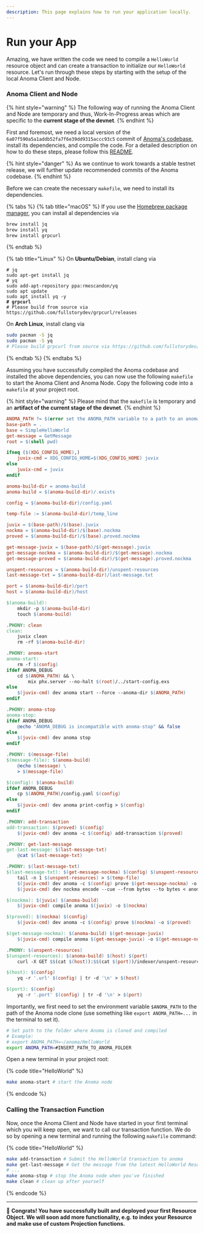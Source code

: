 ```yaml
---
description: This page explains how to run your application locally.
---
```


# Run your App

Amazing, we have written the code we need to compile a `HelloWorld` resource object and can create a transaction to initialize our `HelloWorld` resource. Let's run through these steps by starting with the setup of the local Anoma Client and Node.

### Anoma Client and Node

{% hint style="warning" %}
The following way of running the Anoma Client and Node are temporary and thus, Work-In-Progress areas which are specific to the **current stage of the devnet**.
{% endhint %}

First and foremost, we need a local version of the `6a07f590a5a1addb52fa7f6e39dd9315accc93c5` commit of [Anoma's codebase](https://github.com/anoma/anoma/commit/6a07f590a5a1addb52fa7f6e39dd9315accc93c5), install its dependencies, and compile the code. For a detailed description on how to do these steps, please follow this [README](https://github.com/anoma/anoma/blob/base/README.md).

{% hint style="danger" %}
As we continue to work towards a stable testnet release, we will further update recommended commits of the Anoma codebase.
{% endhint %}

Before we can create the necessary `makefile`, we need to install its dependencies.

{% tabs %}
{% tab title="macOS" %}
If you use the [Homebrew package manager](https://brew.sh), you can install al dependencies via

```bash
brew install jq
brew install yq
brew install grpcurl
```
{% endtab %}

{% tab title="Linux" %}
On **Ubuntu/Debian**, install clang via

<pre class="language-bash"><code class="lang-bash"># jq
sudo apt-get install jq
# yq
sudo add-apt-repository ppa:rmescandon/yq
sudo apt update
sudo apt install yq -y
<strong># grpcurl
</strong># Please build from source via https://github.com/fullstorydev/grpcurl/releases
</code></pre>

On **Arch Linux**, install clang via

```bash
sudo pacman -S jq
sudo pacman -S yq
# Please build grpcurl from source via https://github.com/fullstorydev/grpcurl/releases
```
{% endtab %}
{% endtabs %}

Assuming you have successfully compiled the Anoma codebase and installed the above dependencies, you can now use the following `makefile` to start the Anoma Client and Anoma Node. Copy the following code into a `makefile` at your project root.

{% hint style="warning" %}
Please mind that the `makefile` is temporary and an **artifact of the current stage of the devnet**.
{% endhint %}

```makefile
ANOMA_PATH ?= $(error set the ANOMA_PATH variable to a path to an anoma clone)
base-path = .
base = SimpleHelloWorld
get-message = GetMessage
root = $(shell pwd)

ifneq ($(XDG_CONFIG_HOME),)
    juvix-cmd = XDG_CONFIG_HOME=$(XDG_CONFIG_HOME) juvix
else
    juvix-cmd = juvix
endif

anoma-build-dir = anoma-build
anoma-build = $(anoma-build-dir)/.exists

config = $(anoma-build-dir)/config.yaml

temp-file := $(anoma-build-dir)/temp_line

juvix = $(base-path)/$(base).juvix
nockma = $(anoma-build-dir)/$(base).nockma
proved = $(anoma-build-dir)/$(base).proved.nockma

get-message-juvix = $(base-path)/$(get-message).juvix
get-message-nockma = $(anoma-build-dir)/$(get-message).nockma
get-message-proved = $(anoma-build-dir)/$(get-message).proved.nockma

unspent-resources = $(anoma-build-dir)/unspent-resources
last-message-txt = $(anoma-build-dir)/last-message.txt

port = $(anoma-build-dir)/port
host = $(anoma-build-dir)/host

$(anoma-build):
	mkdir -p $(anoma-build-dir)
	touch $(anoma-build)

.PHONY: clean
clean:
	juvix clean
	rm -rf $(anoma-build-dir)

.PHONY: anoma-start
anoma-start:
	rm -f $(config)
ifdef ANOMA_DEBUG
	cd $(ANOMA_PATH) && \
		mix phx.server --no-halt $(root)/../start-config.exs
else
	$(juvix-cmd) dev anoma start --force --anoma-dir $(ANOMA_PATH)
endif

.PHONY: anoma-stop
anoma-stop:
ifdef ANOMA_DEBUG
	@echo "ANOMA_DEBUG is incompatible with anoma-stop" && false
else
	$(juvix-cmd) dev anoma stop
endif

.PHONY: $(message-file)
$(message-file): $(anoma-build)
	@echo $(message) \
	> $(message-file)

$(config): $(anoma-build)
ifdef ANOMA_DEBUG
	cp $(ANOMA_PATH)/config.yaml $(config)
else
	$(juvix-cmd) dev anoma print-config > $(config)
endif

.PHONY: add-transaction
add-transaction: $(proved) $(config)
	$(juvix-cmd) dev anoma -c $(config) add-transaction $(proved)

.PHONY: get-last-message
get-last-message: $(last-message-txt)
	@cat $(last-message-txt)

.PHONY: $(last-message-txt)
$(last-message-txt): $(get-message-nockma) $(config) $(unspent-resources)
	tail -n 1 $(unspent-resources) > $(temp-file)
	$(juvix-cmd) dev anoma -c $(config) prove $(get-message-nockma) -o $(get-message-proved) --arg 'base64:$(temp-file)'
	$(juvix-cmd) dev nockma encode --cue --from bytes --to bytes < anoma-build/GetMessage.proved.nockma > $(last-message-txt)

$(nockma): $(juvix) $(anoma-build)
	$(juvix-cmd) compile anoma $(juvix) -o $(nockma)

$(proved): $(nockma) $(config)
	$(juvix-cmd) dev anoma -c $(config) prove $(nockma) -o $(proved)

$(get-message-nockma): $(anoma-build) $(get-message-juvix)
	$(juvix-cmd) compile anoma $(get-message-juvix) -o $(get-message-nockma)

.PHONY: $(unspent-resources)
$(unspent-resources): $(anoma-build) $(host) $(port)
	curl -X GET $$(cat $(host)):$$(cat $(port))/indexer/unspent-resources | jq -r '.unspent_resources[-1] // error("no messages exist")' > $(unspent-resources)

$(host): $(config)
	yq -r '.url' $(config) | tr -d '\n' > $(host)

$(port): $(config)
	yq -r '.port' $(config) | tr -d '\n' > $(port)
```

Importantly, we first need to set the environment variable `$ANOMA_PATH` to the path of the Anoma node clone (use something like `export ANOMA_PATH=...` in the terminal to set it).

```bash
# Set path to the folder where Anoma is cloned and compiled
# Example:
# export ANOMA_PATH=~/anoma/HelloWorld
export ANOMA_PATH=#INSERT_PATH_TO_ANOMA_FOLDER
```

Open a new terminal in your project root:

{% code title="HelloWorld" %}
```bash
make anoma-start # start the Anoma node
```
{% endcode %}

### Calling the Transaction Function

Now, once the Anoma Client and Node have started in your first terminal which you will keep open, we want to call our transaction function. We do so by opening a new terminal and running the following `makefile` command:

{% code title="HelloWorld" %}
```bash
make add-transaction # Submit the HelloWorld transaction to anoma
make get-last-message # Get the message from the latest HelloWorld Resource
# ...
make anoma-stop # stop the Anoma node when you've finished
make clean # clean up after yourself
```
{% endcode %}

***

:tada: **Congrats! You have successfully built and deployed your first Resource Object. We will soon add more functionality, e.g. to index your Resource and make use of custom Projection functions.**
